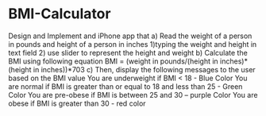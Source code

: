 # BMI-Calculator
Design and Implement and iPhone app that 
a) Read the weight of a person in pounds and height of a person in inches 
    1)typing the weight and height in text field
    2) use slider to represent the height and weight
b) Calculate the BMI using following equation BMI = (weight in pounds/(height in inches)* (height in inches))*703
c) Then, display the following messages to the user based on the BMI value
    You are underweight if BMI < 18   - Blue Color
    You are normal if BMI is greater than or equal to 18 and less than 25 - Green Color
    You are pre-obese if BMI is between 25 and 30 – purple Color
    You are obese if BMI is greater than 30 - red color
